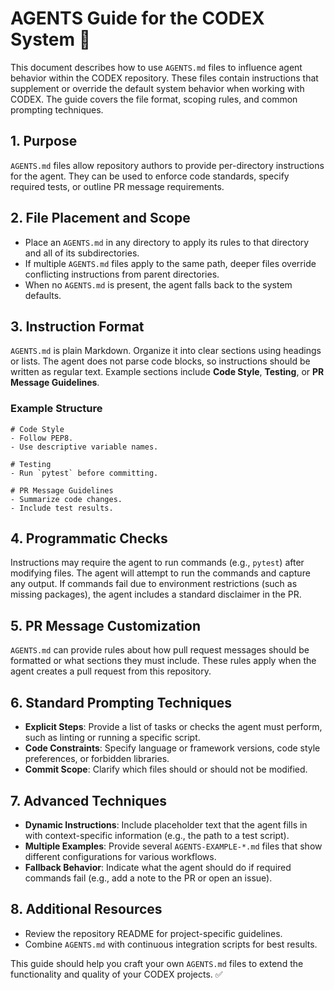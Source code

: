 # AGENTS Guide for the CODEX System 🚀

This document describes how to use `AGENTS.md` files to influence agent behavior
within the CODEX repository. These files contain instructions that supplement
or override the default system behavior when working with CODEX. The guide
covers the file format, scoping rules, and common prompting techniques.

## 1. Purpose
`AGENTS.md` files allow repository authors to provide per-directory
instructions for the agent. They can be used to enforce code standards,
specify required tests, or outline PR message requirements.

## 2. File Placement and Scope
- Place an `AGENTS.md` in any directory to apply its rules to that directory and
  all of its subdirectories.
- If multiple `AGENTS.md` files apply to the same path, deeper files override
  conflicting instructions from parent directories.
- When no `AGENTS.md` is present, the agent falls back to the system defaults.

## 3. Instruction Format
`AGENTS.md` is plain Markdown. Organize it into clear sections using headings or
lists. The agent does not parse code blocks, so instructions should be written
as regular text. Example sections include **Code Style**, **Testing**, or
**PR Message Guidelines**.

### Example Structure
```
# Code Style
- Follow PEP8.
- Use descriptive variable names.

# Testing
- Run `pytest` before committing.

# PR Message Guidelines
- Summarize code changes.
- Include test results.
```

## 4. Programmatic Checks
Instructions may require the agent to run commands (e.g., `pytest`) after
modifying files. The agent will attempt to run the commands and capture any
output. If commands fail due to environment restrictions (such as missing
packages), the agent includes a standard disclaimer in the PR.

## 5. PR Message Customization
`AGENTS.md` can provide rules about how pull request messages should be
formatted or what sections they must include. These rules apply when the agent
creates a pull request from this repository.

## 6. Standard Prompting Techniques
- **Explicit Steps**: Provide a list of tasks or checks the agent must perform,
  such as linting or running a specific script.
- **Code Constraints**: Specify language or framework versions, code style
  preferences, or forbidden libraries.
- **Commit Scope**: Clarify which files should or should not be modified.

## 7. Advanced Techniques
- **Dynamic Instructions**: Include placeholder text that the agent fills in
  with context-specific information (e.g., the path to a test script).
- **Multiple Examples**: Provide several `AGENTS-EXAMPLE-*.md` files that show
  different configurations for various workflows.
- **Fallback Behavior**: Indicate what the agent should do if required commands
  fail (e.g., add a note to the PR or open an issue).

## 8. Additional Resources
- Review the repository README for project-specific guidelines.
- Combine `AGENTS.md` with continuous integration scripts for best results.

This guide should help you craft your own `AGENTS.md` files to extend the
functionality and quality of your CODEX projects. ✅

